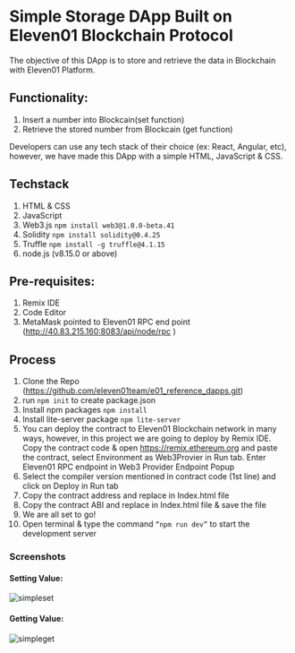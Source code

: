 # Simple Storage DApp Built on Eleven01 Blockchain Protocol

The objective of this DApp is to store and retrieve the data in Blockchain with Eleven01 Platform.

## Functionality:
1. Insert a number into Blockcain(set function)
2. Retrieve the stored number from Blockcain (get function)

Developers can use any tech stack of their choice (ex: React, Angular, etc), however, we have made this DApp with a simple HTML, JavaScript & CSS.

## Techstack
1. HTML & CSS
2. JavaScript
3. Web3.js ```npm install web3@1.0.0-beta.41```
4. Solidity ```npm install solidity@0.4.25```
5. Truffle ```npm install -g truffle@4.1.15```
6. node.js (v8.15.0 or above)

## Pre-requisites:
1. Remix IDE
2. Code Editor
3. MetaMask pointed to Eleven01 RPC end point (http://40.83.215.160:8083/api/node/rpc
)

## Process
1. Clone the Repo (https://github.com/eleven01team/e01_reference_dapps.git)
2. run ```npm init``` to create package.json
3. Install npm packages ```npm install```
4. Install lite-server package ```npm lite-server```
5. You can deploy the contract to Eleven01 Blockchain network in many ways, however, in this project we are going to deploy by Remix IDE. Copy the contract code & open https://remix.ethereum.org and paste the contract, select Environment as Web3Provier in Run tab. Enter Eleven01 RPC endpoint in Web3 Provider Endpoint Popup
6. Select the compiler version mentioned in contract code (1st line) and click on Deploy in Run tab
7. Copy the contract address and replace in Index.html file
8. Copy the contract ABI and replace in Index.html file & save the file
9. We are all set to go!
10.   Open terminal & type the command ```“npm run dev”``` to start the development server

### Screenshots

#### Setting Value:
![simpleset](https://user-images.githubusercontent.com/46344860/54926692-d44aa200-4f36-11e9-9ca5-4ab078a5d047.png)

#### Getting Value:
![simpleget](https://user-images.githubusercontent.com/46344860/54926952-53d87100-4f37-11e9-8225-78add2170b8f.png)
